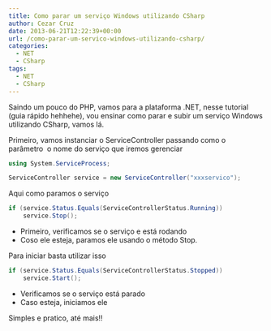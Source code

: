 ```yaml
---
title: Como parar um serviço Windows utilizando CSharp
author: Cezar Cruz
date: 2013-06-21T12:22:39+00:00
url: /como-parar-um-servico-windows-utilizando-csharp/
categories:
  - NET
  - CSharp
tags:
  - NET
  - CSharp
---
```


Saindo um pouco do PHP, vamos para a plataforma .NET, nesse tutorial (guia rápido hehhehe), vou ensinar como parar e subir um serviço Windows utilizando CSharp, vamos lá.

Primeiro, vamos instanciar o ServiceController passando como o parâmetro  o nome do serviço que iremos gerenciar

```csharp
using System.ServiceProcess;

ServiceController service = new ServiceController("xxxservico");
```

Aqui como paramos o serviço

```csharp
if (service.Status.Equals(ServiceControllerStatus.Running))
    service.Stop();
```

- Primeiro, verificamos se o serviço e está rodando
- Coso ele esteja, paramos ele usando o método Stop.

Para iniciar basta utilizar isso

```csharp
if (service.Status.Equals(ServiceControllerStatus.Stopped))
    service.Start();
```

- Verificamos se o serviço está parado
- Caso esteja, iniciamos ele

Simples e pratico, até mais!!

